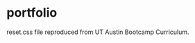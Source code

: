 # portfolio

<!-- Resources
Project hover photo from Unsplash.com -->

reset.css file reproduced from UT Austin Bootcamp Curriculum.